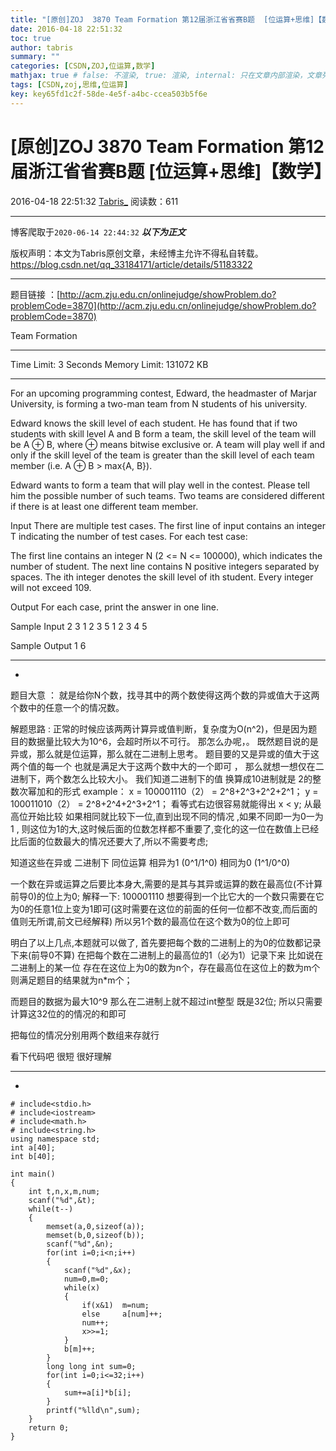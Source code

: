 ```yaml
---
title: "[原创]ZOJ  3870 Team Formation 第12届浙江省省赛B题  [位运算+思维]【数学】"
date: 2016-04-18 22:51:32
toc: true
author: tabris
summary: ""
categories: [CSDN,ZOJ,位运算,数学]
mathjax: true # false: 不渲染, true: 渲染, internal: 只在文章内部渲染，文章列表中不渲染
tags: [CSDN,zoj,思维,位运算]
key: key65fd1c2f-58de-4e5f-a4bc-ccea503b5f6e
---
```


# [原创]ZOJ  3870 Team Formation 第12届浙江省省赛B题  [位运算+思维]【数学】

2016-04-18 22:51:32  [Tabris_](https://me.csdn.net/qq_33184171) 阅读数：611

---

博客爬取于`2020-06-14 22:44:32`
***以下为正文***

版权声明：本文为Tabris原创文章，未经博主允许不得私自转载。
https://blog.csdn.net/qq_33184171/article/details/51183322

<!-- more -->

---

题目链接 ：[http://acm.zju.edu.cn/onlinejudge/showProblem.do?problemCode=3870](http://acm.zju.edu.cn/onlinejudge/showProblem.do?problemCode=3870)

Team Formation

--------------------------------------------------------------------------------

Time Limit: 3 Seconds      Memory Limit: 131072 KB 

--------------------------------------------------------------------------------

For an upcoming programming contest, Edward, the headmaster of Marjar University, is forming a two-man team from N students of his university.

Edward knows the skill level of each student. He has found that if two students with skill level A and B form a team, the skill level of the team will be A ⊕ B, where ⊕ means bitwise exclusive or. A team will play well if and only if the skill level of the team is greater than the skill level of each team member (i.e. A ⊕ B > max{A, B}).

Edward wants to form a team that will play well in the contest. Please tell him the possible number of such teams. Two teams are considered different if there is at least one different team member.

Input
There are multiple test cases. The first line of input contains an integer T indicating the number of test cases. For each test case:

The first line contains an integer N (2 <= N <= 100000), which indicates the number of student. The next line contains N positive integers separated by spaces. The ith integer denotes the skill level of ith student. Every integer will not exceed 109.

Output
For each case, print the answer in one line.

Sample Input
2
3
1 2 3
5
1 2 3 4 5

Sample Output
1
6



------------------------------------------------------------------------------
-

题目大意 ： 就是给你N个数，找寻其中的两个数使得这两个数的异或值大于这两个数中的任意一个的情况数。

解题思路 :
正常的时候应该两两计算异或值判断，复杂度为O(n^2)，但是因为题目的数据量比较大为10^6，会超时所以不可行。
那怎么办呢，。
既然题目说的是异或，那么就是位运算，那么就在二进制上思考。
题目要的又是异或的值大于这两个值的每一个 也就是满足大于这两个数中大的一个即可 ， 那么就想一想仅在二进制下，两个数怎么比较大小。
我们知道二进制下的值 换算成10进制就是   2的整数次幂加和的形式
example： 
x = 100001110（2） =  2^8+2^3+2^2+2^1；
y = 100011010（2） =  2^8+2^4+2^3+2^1；
看等式右边很容易就能得出   x < y;
从最高位开始比较 如果相同就比较下一位,直到出现不同的情况 ,如果不同即一为0一为1 , 则这位为1的大,这时候后面的位数怎样都不重要了,变化的这一位在数值上已经比后面的位数最大的情况还要大了,所以不需要考虑;

知道这些在异或
二进制下 同位运算  相异为1 (0^1/1^0) 相同为0 (1^1/0^0)

一个数在异或运算之后要比本身大,需要的是其与其异或运算的数在最高位(不计算前导0)的位上为0;
解释一下:
100001110  想要得到一个比它大的一个数只需要在它为0的任意1位上变为1即可(这时需要在这位的前面的任何一位都不改变,而后面的值则无所谓,前文已经解释)
所以另1个数的最高位在这个数为0的位上即可

明白了以上几点,本题就可以做了,
首先要把每个数的二进制上的为0的位数都记录下来(前导0不算)
在把每个数在二进制上的最高位的1（必为1）记录下来
比如说在二进制上的某一位  存在在这位上为0的数为n个，存在最高位在这位上的数为m个
则满足题目的结果就为n*m个；

而题目的数据为最大10^9 那么在二进制上就不超过int整型 既是32位;
所以只需要计算这32位的的情况的和即可

把每位的情况分别用两个数组来存就行

看下代码吧 很短 很好理解

------------------------------------------------------
-
```
# include<stdio.h>
# include<iostream>
# include<math.h>
# include<string.h>
using namespace std;
int a[40];
int b[40];

int main()
{
    int t,n,x,m,num;
    scanf("%d",&t);
    while(t--)
    {
        memset(a,0,sizeof(a));
        memset(b,0,sizeof(b));
        scanf("%d",&n);
        for(int i=0;i<n;i++)
        {
            scanf("%d",&x);
            num=0,m=0;
            while(x)
            {
                if(x&1)  m=num;
                else     a[num]++;
                num++;
                x>>=1;
            }
            b[m]++;
        }
        long long int sum=0;
        for(int i=0;i<=32;i++)
        {
            sum+=a[i]*b[i];
        }
        printf("%lld\n",sum);
    }
    return 0;
}
```


 

